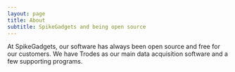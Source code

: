 ```yaml
---
layout: page
title: About
subtitle: SpikeGadgets and being open source
---
```

At SpikeGadgets, our software has always been open source and free for our customers. We have Trodes as our main data acquisition software and a few supporting programs.